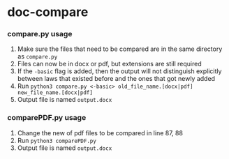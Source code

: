 # doc-compare
### compare.py usage
1. Make sure the files that need to be compared are in the same directory as `compare.py`
2. Files can now be in docx or pdf, but extensions are still required
3. If the `-basic` flag is added, then the output will not distinguish explicitly between laws that existed before and the ones that got newly added
4. Run `python3 compare.py <-basic> old_file_name.[docx|pdf] new_file_name.[docx|pdf]`
5. Output file is named `output.docx`

### comparePDF.py usage
1. Change the new of pdf files to be compared in line 87, 88
2. Run `python3 comparePDF.py`
3. Output file is named `output.docx`
